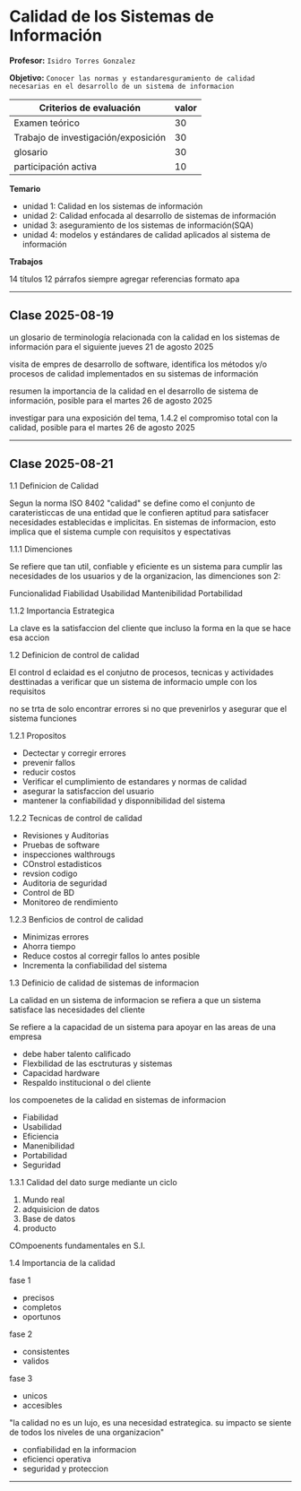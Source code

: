 # Calidad de los Sistemas de Información

**Profesor:** `Isidro Torres Gonzalez`

**Objetivo:** `Conocer las normas y estandaresguramiento de calidad necesarias en el desarrollo de un sistema de informacion`



| **Criterios de evaluación**          | valor |
|--------------------------------------|-------|
| Examen teórico                       | 30    |
| Trabajo de investigación/exposición  | 30    |
| glosario                             | 30    |
| participación activa                 | 10    |

**Temario**
- unidad 1: Calidad en los sistemas de información
- unidad 2: Calidad enfocada al desarrollo de sistemas de información
- unidad 3: aseguramiento de los sistemas de información(SQA)
- unidad 4: modelos y estándares de calidad aplicados al sistema de información

**Trabajos**

14 títulos
12 párrafos
siempre agregar referencias
formato apa

---

## Clase 2025-08-19

un glosario de terminología relacionada con la calidad en los sistemas de información para el siguiente jueves 21 de agosto 2025

visita de empres de desarrollo de software, identifica los métodos y/o procesos de calidad implementados en su sistemas de información

resumen la importancia de la calidad en el desarrollo de sistema de información, posible para el martes 26 de agosto 2025

investigar para una exposición del tema, 1.4.2 el compromiso total con la calidad, posible para el martes 26 de agosto 2025

---

## Clase 2025-08-21

1.1 Definicion de Calidad

Segun la norma ISO 8402 "calidad" se define como el conjunto de carateristiccas de una entidad que le confieren aptitud para satisfacer necesidades establecidas e implicitas. En sistemas de informacion, esto implica que el sistema cumple con requisitos y espectativas

1.1.1 Dimenciones

Se refiere que tan util, confiable y eficiente es un sistema para cumplir las necesidades de los usuarios y de la organizacion, las dimenciones son 2:

Funcionalidad
Fiabilidad
Usabilidad
Mantenibilidad
Portabilidad

1.1.2 Importancia Estrategica

La clave es la satisfaccion del cliente que incluso la forma en la que se hace esa accion

1.2 Definicion de control de calidad

El control d eclaidad es el conjutno de procesos, tecnicas y actividades desttinadas a verificar que un sistema de informacio umple con los requisitos 

no se trta de solo encontrar errores si no que prevenirlos y asegurar que el sistema funciones

1.2.1 Propositos

- Dectectar y corregir errores
- prevenir fallos
- reducir costos
- Verificar el cumplimiento de estandares y normas de calidad 
- asegurar la satisfaccion del usuario
- mantener la confiabilidad y disponnibilidad del sistema

1.2.2 Tecnicas de control de calidad
- Revisiones y Auditorias
- Pruebas de software
- inspecciones walthrougs
- COnstrol estadisticos
- revsion codigo
- Auditoria de seguridad
- Control de BD
- Monitoreo de rendimiento

1.2.3 Benficios de control de calidad

- Minimizas errores
- Ahorra tiempo
- Reduce costos al corregir fallos lo antes posible
- Incrementa la confiabilidad del sistema


1.3 Definicio de calidad de sistemas de informacion

La calidad en un sistema de informacion se refiera a que un sistema satisface las necesidades del cliente

Se refiere a la capacidad de un sistema para apoyar en las areas de una empresa

- debe haber talento calificado
- Flexbilidad de las esctruturas y sistemas
- Capacidad hardware
- Respaldo institucional o del cliente

los compoenetes de la calidad en sistemas de informacion

- Fiabilidad
- Usabilidad
- Eficiencia
- Manenibilidad
- Portabilidad
- Seguridad

1.3.1 Calidad del dato
 surge mediante un ciclo

1. Mundo real
2. adquisicion de datos
3. Base de datos
4. producto

COmpoenents fundamentales en S.I.

1.4 Importancia de la calidad

fase 1 
- precisos
- completos
- oportunos

fase 2
- consistentes
- validos

fase 3
- unicos
- accesibles

"la calidad no es un lujo, es una necesidad estrategica. su impacto se siente de todos los niveles de una organizacion"

- confiabilidad en la informacion
- eficienci operativa
- seguridad y proteccion

---

